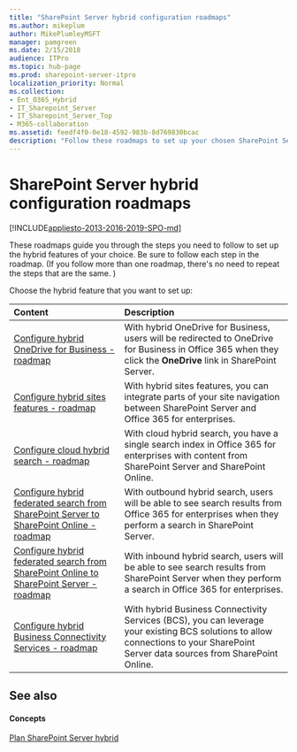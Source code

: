```yaml
---
title: "SharePoint Server hybrid configuration roadmaps"
ms.author: mikeplum
author: MikePlumleyMSFT
manager: pamgreen
ms.date: 2/15/2018
audience: ITPro
ms.topic: hub-page
ms.prod: sharepoint-server-itpro
localization_priority: Normal
ms.collection:
- Ent_O365_Hybrid
- IT_Sharepoint_Server
- IT_Sharepoint_Server_Top
- M365-collaboration
ms.assetid: feedf4f0-0e18-4592-983b-8d769830bcac
description: "Follow these roadmaps to set up your chosen SharePoint Server hybrid solution."
---
```


# SharePoint Server hybrid configuration roadmaps

[!INCLUDE[appliesto-2013-2016-2019-SPO-md](../includes/appliesto-2013-2016-2019-SPO-md.md)] 
  
These roadmaps guide you through the steps you need to follow to set up the hybrid features of your choice. Be sure to follow each step in the roadmap. (If you follow more than one roadmap, there's no need to repeat the steps that are the same. )
  
Choose the hybrid feature that you want to set up:
  
|**Content**|**Description**|
|:-----|:-----|
|[Configure hybrid OneDrive for Business - roadmap](configure-hybrid-onedrive-for-businessroadmap.md) <br/> |With hybrid OneDrive for Business, users will be redirected to OneDrive for Business in Office 365 when they click the **OneDrive** link in SharePoint Server.  <br/> |
|[Configure hybrid sites features - roadmap](configure-hybrid-sites-featuresroadmap.md) <br/> |With hybrid sites features, you can integrate parts of your site navigation between SharePoint Server and Office 365 for enterprises.  <br/> |
|[Configure cloud hybrid search - roadmap](configure-cloud-hybrid-searchroadmap.md) <br/> |With cloud hybrid search, you have a single search index in Office 365 for enterprises with content from SharePoint Server and SharePoint Online.  <br/> |
|[Configure hybrid federated search from SharePoint Server to SharePoint Online - roadmap](configure-hybrid-federated-search-sharepoint-serverroadmap.md) <br/> |With outbound hybrid search, users will be able to see search results from Office 365 for enterprises when they perform a search in SharePoint Server.  <br/> |
|[Configure hybrid federated search from SharePoint Online to SharePoint Server - roadmap](configure-hybrid-federated-search-sharepoint-onlineroadmap.md) <br/> |With inbound hybrid search, users will be able to see search results from SharePoint Server when they perform a search in Office 365 for enterprises.  <br/> |
|[Configure hybrid Business Connectivity Services - roadmap](configure-hybrid-business-connectivity-servicesroadmap.md) <br/> |With hybrid Business Connectivity Services (BCS), you can leverage your existing BCS solutions to allow connections to your SharePoint Server data sources from SharePoint Online.  <br/> |
   
## See also

#### Concepts

[Plan SharePoint Server hybrid](plan-sharepoint-server-hybrid.md)

